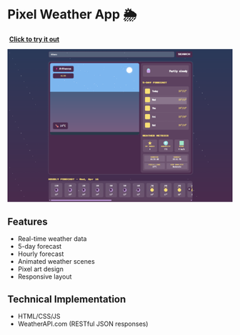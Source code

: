 # Pixel Weather App 🌦️

️ <a href="https://einanag.github.io/weather_app/" target="_blank">**Click to try it out**</a>

<img src="assets/demo.png" width="600">

## Features
- Real-time weather data
- 5-day forecast
- Hourly forecast
- Animated weather scenes
- Pixel art design
- Responsive layout

## Technical Implementation 

-  HTML/CSS/JS
-  WeatherAPI.com (RESTful JSON responses)

